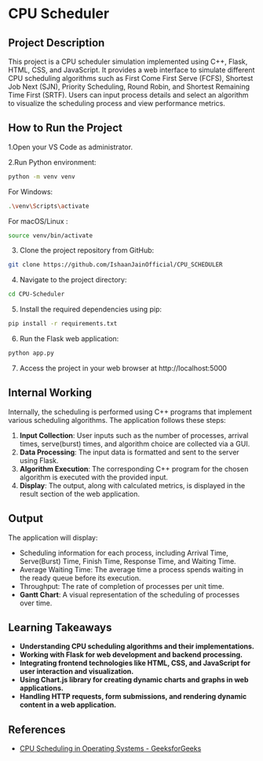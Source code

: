 # CPU Scheduler 

## Project Description

This project is a CPU scheduler simulation implemented using C++, Flask, HTML, CSS, and JavaScript. It provides a web interface to simulate different CPU scheduling algorithms such as First Come First Serve (FCFS), Shortest Job Next (SJN), Priority Scheduling, Round Robin, and Shortest Remaining Time First (SRTF). Users can input process details and select an algorithm to visualize the scheduling process and view performance metrics.

## How to Run the Project
   
   1.Open your VS Code as administrator.
   
   2.Run Python environment:
   
   ```bash
   python -m venv venv
   ```
   For Windows:
   ```bash
   .\venv\Scripts\activate
   ```
   For macOS/Linux :
   ```bash
   source venv/bin/activate
   ```
      
   
   3. Clone the project repository from GitHub:
   
   ```bash
   git clone https://github.com/IshaanJainOfficial/CPU_SCHEDULER
   ```
   
   4. Navigate to the project directory:
   
   ```bash
   cd CPU-Scheduler
   ```
   5. Install the required dependencies using pip:
   
   ```bash
   pip install -r requirements.txt
   ``` 
   6. Run the Flask web application:
   
   ```bash
   python app.py
   ```
   7. Access the project in your web browser at http://localhost:5000


## Internal Working

Internally, the scheduling is performed using C++ programs that implement various scheduling algorithms. The application follows these steps:

1. **Input Collection**: User inputs such as the number of processes, arrival times, serve(burst) times, and algorithm choice are collected via a GUI.
2. **Data Processing**: The input data is formatted and sent to the server using Flask.
3. **Algorithm Execution**: The corresponding C++ program for the chosen algorithm is executed with the provided input.
4. **Display**: The output, along with calculated metrics, is displayed in the result section of the web application.

## Output

The application will display:

- Scheduling information for each process, including Arrival Time, Serve(Burst) Time, Finish Time, Response Time, and Waiting Time.
- Average Waiting Time: The average time a process spends waiting in the ready queue before its execution.
- Throughput: The rate of completion of processes per unit time.
- **Gantt Chart**: A visual representation of the scheduling of processes over time.

## Learning Takeaways

- **Understanding CPU scheduling algorithms and their implementations.**
- **Working with Flask for web development and backend processing.**
- **Integrating frontend technologies like HTML, CSS, and JavaScript for user interaction and visualization.**
- **Using Chart.js library for creating dynamic charts and graphs in web applications.**
- **Handling HTTP requests, form submissions, and rendering dynamic content in a web application.**


## References

- [CPU Scheduling in Operating Systems - GeeksforGeeks](https://www.geeksforgeeks.org/cpu-scheduling-in-operating-systems/)
